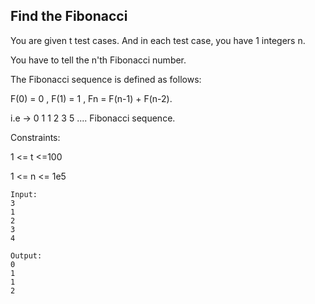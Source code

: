 ## Find the Fibonacci

You are given t test cases.
And in each test case, you have 1 integers n.

You have to tell the n'th Fibonacci number.

The Fibonacci sequence is defined as follows:

F(0) = 0 , F(1) = 1 , Fn = F(n-1) + F(n-2).

i.e -> 0 1 1 2 3 5 ....  Fibonacci sequence.

Constraints:

1 <= t <=100

1 <= n <= 1e5


```
Input:
3
1
2
3
4

Output:
0
1
1
2


```



